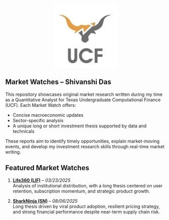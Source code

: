 <p align="center">
  <img src="ucf_logo.jpg" alt="Texas UCF Logo" width="200"/>
</p>

## Market Watches – Shivanshi Das
This repository showcases original market research written during my time as a Quantitative Analyst for Texas Undergraduate Computational Finance (UCF). Each Market Watch offers:

- Concise macroeconomic updates  
- Sector-specific analysis  
- A unique long or short investment thesis supported by data and technicals  

These reports aim to identify timely opportunities, explain market-moving events, and develop my investment research skills through real-time market writing.

## Featured Market Watches

1. **[Life360 (LIF)](./Life-360-LIF.md)** – *03/23/2025*  
   Analysis of institutional distribution, with a long thesis centered on user retention, subscription momentum, and strategic product growth.

2. **[SharkNinja (SN)](./Shark-Ninja-SN.md)** – *08/06/2025*  
   Long thesis driven by viral product adoption, resilient pricing strategy, and strong financial performance despite near-term supply chain risk.

